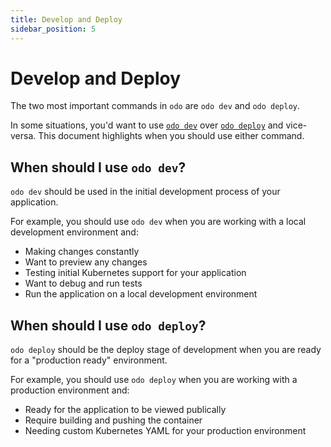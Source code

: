 ```yaml
---
title: Develop and Deploy
sidebar_position: 5
---
```


# Develop and Deploy

The two most important commands in `odo` are `odo dev` and `odo deploy`. 

In some situations, you'd want to use [`odo dev`](/docs/command-reference/dev) over [`odo deploy`](/docs/command-reference/deploy) and vice-versa. This document highlights when you should use either command.

## When should I use `odo dev`?

`odo dev` should be used in the initial development process of your application. 

For example, you should use `odo dev` when you are working with a local development environment and:
* Making changes constantly
* Want to preview any changes
* Testing initial Kubernetes support for your application
* Want to debug and run tests
* Run the application on a local development environment

## When should I use `odo deploy`?

`odo deploy` should be the deploy stage of development when you are ready for a "production ready" environment.

For example, you should use `odo deploy` when you are working with a production environment and:
* Ready for the application to be viewed publically
* Require building and pushing the container
* Needing custom Kubernetes YAML for your production environment